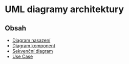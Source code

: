 # UML diagramy architektury

## Obsah
- [Diagram nasazení](/EDA/Diagrams/deployment/README.md)
- [Diagram komponent]()
- [Sekvenční diagram](/EDA/Diagrams/sequence/README.md)
- [Use Case]()